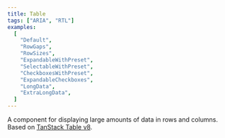 ```yaml
---
title: Table
tags: ["ARIA", "RTL"]
examples:
  [
    "Default",
    "RowGaps",
    "RowSizes",
    "ExpandableWithPreset",
    "SelectableWithPreset",
    "CheckboxesWithPreset",
    "ExpandableCheckboxes",
    "LongData",
    "ExtraLongData",
  ]
---
```


A component for displaying large amounts of data in rows and columns. Based on [TanStack Table v8](https://github.com/TanStack/table).
